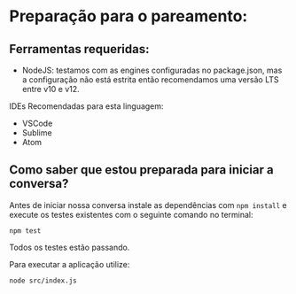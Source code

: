 # Preparação para o pareamento:

## Ferramentas requeridas:

*  NodeJS: testamos com as engines configuradas no package.json, mas a configuração não está estrita então recomendamos uma versão LTS entre v10 e v12.

IDEs Recomendadas para esta linguagem:

* VSCode
* Sublime
* Atom

## Como saber que estou preparada para iniciar a conversa?

Antes de iniciar nossa conversa instale as dependências com `npm install` e execute os testes existentes com o seguinte comando no terminal:

```
npm test
```
Todos os testes estão passando.

Para executar a aplicação utilize:

```
node src/index.js
```
